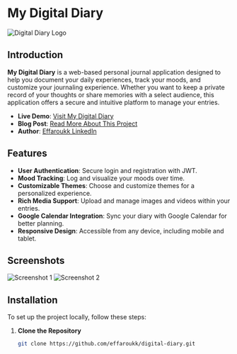 # My Digital Diary

![Digital Diary Logo](https://example.com/logo.png) <!-- Replace with your logo -->

## Introduction

**My Digital Diary** is a web-based personal journal application designed to help you document your daily experiences, track your moods, and customize your journaling experience. Whether you want to keep a private record of your thoughts or share memories with a select audience, this application offers a secure and intuitive platform to manage your entries.

- **Live Demo**: [Visit My Digital Diary](http://your-deployed-site-link.com)
- **Blog Post**: [Read More About This Project](https://www.linkedin.com/posts/umar-farouk-abdulai-258b91100_github-effaroukkmydigidiary-mvp-s-activity-7241594231255875585-whcO?utm_source=share&utm_medium=member_desktop)
- **Author**: [Effaroukk LinkedIn](www.linkedin.com/in/umar-farouk-abdulai-258b91100)

## Features

- **User Authentication**: Secure login and registration with JWT.
- **Mood Tracking**: Log and visualize your moods over time.
- **Customizable Themes**: Choose and customize themes for a personalized experience.
- **Rich Media Support**: Upload and manage images and videos within your entries.
- **Google Calendar Integration**: Sync your diary with Google Calendar for better planning.
- **Responsive Design**: Accessible from any device, including mobile and tablet.

## Screenshots

![Screenshot 1](https://example.com/screenshot1.png) <!-- Replace with actual screenshots -->
![Screenshot 2](https://example.com/screenshot2.png)

## Installation

To set up the project locally, follow these steps:

1. **Clone the Repository**

   ```bash
   git clone https://github.com/effaroukk/digital-diary.git

